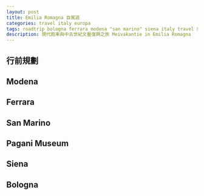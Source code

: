 ```yaml
---
layout: post
title: Emilia Romagna 自駕遊
categories: travel italy europa
tags: roadtrip bologna ferrara modena "san marino" siena italy travel 旅行 義大利 自駕遊
description: 現代跑車與中古世紀文藝復興之旅 Meivakantie in Emilia Romagna
---
```



## 行前規劃

## Modena

## Ferrara

## San Marino

## Pagani Museum

## Siena

## Bologna
